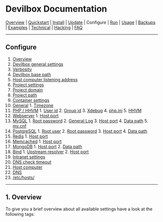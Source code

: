 # Devilbox Documentation

[Overview](README.d) |
[Quickstart](Quickstart.md) |
[Install](Install.md) |
[Update](Update.md) |
Configure |
[Run](Run.md) |
[Usage](Usage.md) |
[Backups](Backups.md) |
[Examples](Examples.md) |
[Technical](Technical.md) |
[Hacking](Hacking.md) |
[FAQ](FAQ.md)

---

## Configure

1. [Overview]()
2. [Devilbox general settings](#1-devilbox-general-settings)
  1. [Verbosity]()
  2. [Devilbox base path]()
  3. [Host computer listening address]()
3. [Project settings]()
  1. [Project domain]()
  2. [Project path]()
4. [Container settings]()
  1. [General]()
    1. [Timezone]()
  2. [PHP / HHVM]()
    1. [User id]()
	2. [Group id]()
	3. [Xdebug]()
	4. [php.ini]()
	5. [HHVM]()
  3. [Webserver]()
    1. [Host port]()
  4. [MySQL]()
    1. [Root password]()
	2. [General Log]()
	3. [Host port]()
    4. [Data path]()
    5. [my.cnf]()
  5. [PostgreSQL]()
    1. [Root user]()
	2. [Root password]()
	3. [Host port]()
    4. [Data path]()
  6. [Redis]()
    1. [Host port]()
  7. [Memcached]()
    1. [Host port]()
  8. [MongoDB]()
    1. [Host port]()
    2. [Data path]()
  9. [Bind]()
    1. [Upstream resolver]()
    2. [Host port]()
5. [Intranet settings]()
  1. [DNS check timeout]()
6. [Host computer]()
  1. [DNS]()
  2. [/etc/hosts/]()

---

## 1. Overview

To give you a brief overview about all available settings have a look at the following tags:

